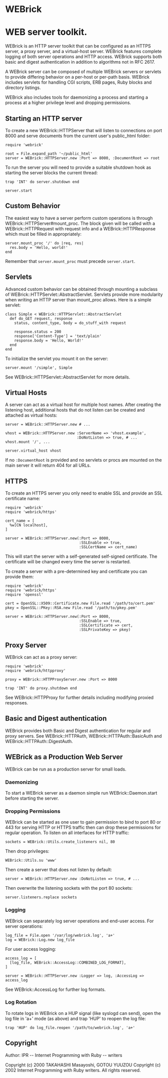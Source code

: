 # WEBrick

# WEB server toolkit.

WEBrick is an HTTP server toolkit that can be configured as an HTTPS server, a
proxy server, and a virtual-host server.  WEBrick features complete logging of
both server operations and HTTP access.  WEBrick supports both basic and
digest authentication in addition to algorithms not in RFC 2617.

A WEBrick server can be composed of multiple WEBrick servers or servlets to
provide differing behavior on a per-host or per-path basis.  WEBrick includes
servlets for handling CGI scripts, ERB pages, Ruby blocks and directory
listings.

WEBrick also includes tools for daemonizing a process and starting a process
at a higher privilege level and dropping permissions.

## Starting an HTTP server

To create a new WEBrick::HTTPServer that will listen to connections on port
8000 and serve documents from the current user's public_html folder:

    require 'webrick'

    root = File.expand_path '~/public_html'
    server = WEBrick::HTTPServer.new :Port => 8000, :DocumentRoot => root

To run the server you will need to provide a suitable shutdown hook as
starting the server blocks the current thread:

    trap 'INT' do server.shutdown end

    server.start

## Custom Behavior

The easiest way to have a server perform custom operations is through
WEBrick::HTTPServer#mount_proc.  The block given will be called with a
WEBrick::HTTPRequest with request info and a WEBrick::HTTPResponse which must
be filled in appropriately:

    server.mount_proc '/' do |req, res|
      res.body = 'Hello, world!'
    end

Remember that `server.mount_proc` must precede `server.start`.

## Servlets

Advanced custom behavior can be obtained through mounting a subclass of
WEBrick::HTTPServlet::AbstractServlet.  Servlets provide more modularity when
writing an HTTP server than mount_proc allows.  Here is a simple servlet:

    class Simple < WEBrick::HTTPServlet::AbstractServlet
      def do_GET request, response
        status, content_type, body = do_stuff_with request

        response.status = 200
        response['Content-Type'] = 'text/plain'
        response.body = 'Hello, World!'
      end
    end

To initialize the servlet you mount it on the server:

    server.mount '/simple', Simple

See WEBrick::HTTPServlet::AbstractServlet for more details.

## Virtual Hosts

A server can act as a virtual host for multiple host names.  After creating
the listening host, additional hosts that do not listen can be created and
attached as virtual hosts:

    server = WEBrick::HTTPServer.new # ...

    vhost = WEBrick::HTTPServer.new :ServerName => 'vhost.example',
                                    :DoNotListen => true, # ...
    vhost.mount '/', ...

    server.virtual_host vhost

If no `:DocumentRoot` is provided and no servlets or procs are mounted on the
main server it will return 404 for all URLs.

## HTTPS

To create an HTTPS server you only need to enable SSL and provide an SSL
certificate name:

    require 'webrick'
    require 'webrick/https'

    cert_name = [
      %w[CN localhost],
    ]

    server = WEBrick::HTTPServer.new(:Port => 8000,
                                     :SSLEnable => true,
                                     :SSLCertName => cert_name)

This will start the server with a self-generated self-signed certificate. The
certificate will be changed every time the server is restarted.

To create a server with a pre-determined key and certificate you can provide
them:

    require 'webrick'
    require 'webrick/https'
    require 'openssl'

    cert = OpenSSL::X509::Certificate.new File.read '/path/to/cert.pem'
    pkey = OpenSSL::PKey::RSA.new File.read '/path/to/pkey.pem'

    server = WEBrick::HTTPServer.new(:Port => 8000,
                                     :SSLEnable => true,
                                     :SSLCertificate => cert,
                                     :SSLPrivateKey => pkey)

## Proxy Server

WEBrick can act as a proxy server:

    require 'webrick'
    require 'webrick/httpproxy'

    proxy = WEBrick::HTTPProxyServer.new :Port => 8000

    trap 'INT' do proxy.shutdown end

See WEBrick::HTTPProxy for further details including modifying proxied
responses.

## Basic and Digest authentication

WEBrick provides both Basic and Digest authentication for regular and proxy
servers.  See WEBrick::HTTPAuth, WEBrick::HTTPAuth::BasicAuth and
WEBrick::HTTPAuth::DigestAuth.

## WEBrick as a Production Web Server

WEBrick can be run as a production server for small loads.

### Daemonizing

To start a WEBrick server as a daemon simple run WEBrick::Daemon.start before
starting the server.

### Dropping Permissions

WEBrick can be started as one user to gain permission to bind to port 80 or
443 for serving HTTP or HTTPS traffic then can drop these permissions for
regular operation.  To listen on all interfaces for HTTP traffic:

    sockets = WEBrick::Utils.create_listeners nil, 80

Then drop privileges:

    WEBrick::Utils.su 'www'

Then create a server that does not listen by default:

    server = WEBrick::HTTPServer.new :DoNotListen => true, # ...

Then overwrite the listening sockets with the port 80 sockets:

    server.listeners.replace sockets

### Logging

WEBrick can separately log server operations and end-user access.  For server
operations:

    log_file = File.open '/var/log/webrick.log', 'a+'
    log = WEBrick::Log.new log_file

For user access logging:

    access_log = [
      [log_file, WEBrick::AccessLog::COMBINED_LOG_FORMAT],
    ]

    server = WEBrick::HTTPServer.new :Logger => log, :AccessLog => access_log

See WEBrick::AccessLog for further log formats.

### Log Rotation

To rotate logs in WEBrick on a HUP signal (like syslogd can send), open the
log file in 'a+' mode (as above) and trap 'HUP' to reopen the log file:

    trap 'HUP' do log_file.reopen '/path/to/webrick.log', 'a+'

## Copyright

Author: IPR -- Internet Programming with Ruby -- writers

Copyright (c) 2000 TAKAHASHI Masayoshi, GOTOU YUUZOU Copyright (c) 2002
Internet Programming with Ruby writers. All rights reserved.
